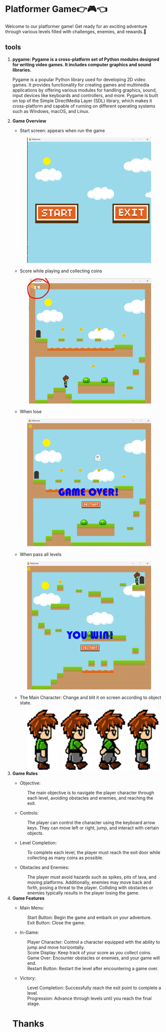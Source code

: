 <h1>Platformer Game👉🎮👈</h1>
<p>Welcome to our platformer game! Get ready for an exciting adventure through various levels filled with challenges, enemies, and rewards.🧩</p>

<h2>tools</h2>
<ol>
  <li><strong>pygame: Pygame is a cross-platform set of Python modules designed for writing video games. It includes computer graphics and sound libraries.</strong></li>
    <p>Pygame  is a popular Python library used for developing 2D video games. It provides functionality for creating games and multimedia applications by offering various modules for handling graphics, sound, input devices like keyboards and controllers, and more. Pygame is built on top of the Simple DirectMedia Layer (SDL) library, which makes it cross-platform and capable of running on different operating systems such as Windows, macOS, and Linux.</p>
  <li><strong>Game Overview</strong></li>
    <ul>
      <li>
        <p>Start screen: appears when run the game</p>
        <ul>
          <img src="Images/Main Menu.png" alt="Main Menu" width="400
        </ul>
      </li>
    </ul>
    <ul>
      <li>
        <p>gameplay</p>
          <ul>
            <img src="Images/start screen.png" alt="game during playing (UI)" width="400">
          </ul>
      </li>
    </ul>
    <ul>
      <li>
        <p>Score while playing and collecting coins</p>
        <ul>
          <img src="Images/score across levels.png" alt="game during playing (UI)" width="400">
        </ul>
      </li>
    </ul>
    <ul>
      <li>
        <p>When lose</p>
        <ul>
          <img src="Images/game over.png" alt="game dwhen player lose" width="400">
        </ul>
      </li>
    </ul>    
    <ul>
      <li>
        <p>When pass all levels</p>
        <ul>
          <img src="Images/pass all levels.png" alt="game when player win" width="400">
        </ul>
      </li>
    </ul>
    <ul>
      <li>
        <p>The Main Character: Change and blit it on screen according to object state.</p>
        <ul>
          <img src="img/guy1.png" alt="the main character" width="100">
          <img src="" alt="" width="100">
          <img src="img/guy2.png" alt="the main character" width="100">
          <img src="" alt="" width="100">
          <img src="img/guy4.png" alt="the main character" width="100">
          <img src="" alt="" width="100">
          <img src="img/guy3.png" alt="the main character" width="100">
        </ul>
      </li>
    </ul>
  
  <li><strong>Game Rules</strong></li>
  <ul>
    <li>
      <p>Objective:</p>
      <ul>The main objective is to navigate the player character through each level, avoiding obstacles and enemies, and reaching the exit.</ul>
    </li>
    <li>
    <p>Controls:</p>
      <ul>The player can control the character using the keyboard arrow keys. They can move left or right, jump, and interact with certain objects.</ul>
    </li>
    <li>
    <p>Level Completion:</p>
      <ul>To complete each level, the player must reach the exit door while collecting as many coins as possible.</ul>
    </li>
    <li>
    <p>Obstacles and Enemies:</p>
      <ul>The player must avoid hazards such as spikes, pits of lava, and moving platforms. Additionally, enemies may move back and forth, posing a threat to the player. Colliding with obstacles or enemies typically results in the player losing the game.</ul>
    </li>
  </ul>
  
  <li><strong>Game Features</strong> </li>
  <ul>
    <li>
      <p>Main Menu:</p>
      <ul>Start Button: Begin the game and embark on your adventure.</ul>
      <ul>Exit Button: Close the game.</ul>
    </li>
    <li>
    <p>In-Game:</p>
      <ul>Player Character: Control a character equipped with the ability to jump and move horizontally.</ul>
      <ul>Score Display: Keep track of your score as you collect coins.</ul>
      <ul>Game Over: Encounter obstacles or enemies, and your game will end.</ul>
      <ul>Restart Button: Restart the level after encountering a game over.</ul>
    </li>
    <li>
    <p>Victory:</p>
      <ul>Level Completion: Successfully reach the exit point to complete a level.</ul>
      <ul>Progression: Advance through levels until you reach the final stage.</ul>
    </li>
  </ul>
  
<h1><stong>                    Thanks                    </stong></h1>
